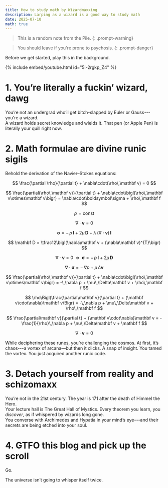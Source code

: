 ```yaml
---
title: How to study math by Wizardmaxxing
description: Larping as a wizard is a good way to study math
date: 2025-07-10
math: true
---
```


> This is a random note from the Pile.
{: .prompt-warning}


> You should leave if you're prone to psychosis.
{: .prompt-danger}

Before we get started, play this in the background.

{% include embed/youtube.html id="5i-2rgkp_Z4" %}

# 1. You’re literally a fuckin’ wizard, dawg

You’re not an undergrad who’ll get bitch-slapped by Euler or Gauss---you're a wizard.  
A wizard holds secret knowledge and wields it. That pen (or Apple Pen) is literally your quill right now.

# 2. Math formulae are divine runic sigils

Behold the derivation of the Navier–Stokes equations:

<!-- $$
\frac{\partial \rho}{\partial t} + \nabla \cdot (\rho \mathbf{v}) = 0
$$

$$
\rho \Bigl(\frac{\partial \mathbf{v}}{\partial t} + (\mathbf{v}\cdot \nabla)\mathbf{v}\Bigr) = -\nabla p + \mu \nabla^2 \mathbf{v} + \rho \mathbf{g}
$$ -->

$$
\frac{\partial \rho}{\partial t} + \nabla\cdot(\rho\,\mathbf v) = 0
$$

$$
\frac{\partial(\rho\,\mathbf v)}{\partial t} + \nabla\cdot\bigl(\rho\,\mathbf v\otimes\mathbf v\bigr)
= \nabla\cdot\boldsymbol\sigma + \rho\,\mathbf f
$$

$$
\rho = \mathrm{const}
$$

$$
\nabla\cdot\mathbf v = 0
$$

$$
\boldsymbol\sigma = -\,p\,\mathbf I + 2\mu\,\mathbf D + \lambda\,(\nabla\cdot\mathbf v)\,\mathbf I
$$

$$
\mathbf D = \tfrac12\bigl(\nabla\mathbf v + (\nabla\mathbf v)^{T}\bigr)
$$

$$
\nabla\cdot\mathbf v = 0 \;\;\Longrightarrow\;\;
\boldsymbol\sigma = -\,p\,\mathbf I + 2\mu\,\mathbf D
$$

$$
\nabla\cdot\boldsymbol\sigma = -\,\nabla p + \mu\,\Delta\mathbf v
$$

$$
\frac{\partial(\rho\,\mathbf v)}{\partial t} + \nabla\cdot\bigl(\rho\,\mathbf v\otimes\mathbf v\bigr)
= -\,\nabla p + \mu\,\Delta\mathbf v + \rho\,\mathbf f
$$

$$
\rho\Bigl(\frac{\partial\mathbf v}{\partial t} + (\mathbf v\cdot\nabla)\mathbf v\Bigr)
= -\,\nabla p + \mu\,\Delta\mathbf v + \rho\,\mathbf f
$$

$$
\frac{\partial\mathbf v}{\partial t} + (\mathbf v\cdot\nabla)\mathbf v
= -\frac{1}{\rho}\,\nabla p + \nu\,\Delta\mathbf v + \mathbf f
$$

$$
\nabla\cdot\mathbf v = 0
$$


While deciphering these runes, you’re challenging the cosmos. At first, it’s chaos---a vortex of arcana—but then it clicks. A snap of insight. You tamed the vortex. You just acquired another runic code.

# 3. Detach yourself from reality and schizomaxx

You’re not in the 21st century. The year is 171 after the death of Himmel the Hero.  
Your lecture hall is The Great Hall of Mystics. Every theorem you learn, you *discover*, as if whispered by wizards long gone.  
You converse with Archimedes and Hypatia in your mind’s eye---and their secrets are being etched into your soul.

# 4. GTFO this blog and pick up the scroll

Go.

The universe isn’t going to whisper itself twice.
